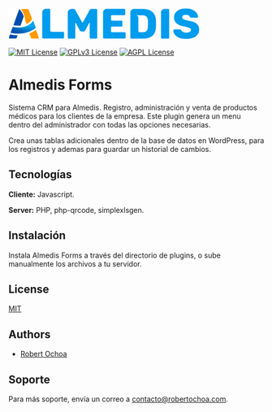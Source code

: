 
![Logo](admin/img/logo.png)


[![MIT License](https://img.shields.io/badge/License-MIT-green.svg)](https://choosealicense.com/licenses/mit/) [![GPLv3 License](https://img.shields.io/badge/License-GPL%20v3-yellow.svg)](https://opensource.org/licenses/)  [![AGPL License](https://img.shields.io/badge/license-AGPL-blue.svg)](http://www.gnu.org/licenses/agpl-3.0)

# Almedis Forms

Sistema CRM para Almedis. Registro, administración y venta de productos médicos para los clientes de la empresa. Este plugin genera un menu dentro del administrador con todas las opciones necesarias. 

Crea unas tablas adicionales dentro de la base de datos en WordPress, para los registros y ademas para guardar un historial de cambios.


## Tecnologías

**Cliente:** Javascript.

**Server:** PHP, php-qrcode, simplexlsgen.


## Instalación

Instala Almedis Forms a través del directorio de plugins, o sube manualmente los archivos a tu servidor.
## License

[MIT](https://choosealicense.com/licenses/mit/)


## Authors

- [Robert Ochoa](https://www.robertochoaweb.com/casos/almedis-forms)


## Soporte

Para más soporte, envía un correo a contacto@robertochoa.com.

